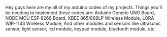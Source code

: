 Hey guys 
here are my all of my arduino codes of my projects. 
Things you'll be needing to implement these codes are:
Arduino Generic UNO Board, 
NODE MCU ESP 8266 Board, 
XBEE 865/868LP Wireless Module, 
LORA WIR-1143 Wireless Module, 
And other modules and sensors like ultrasonic sensor, light sensor, lcd module, keypad module, bluetooth module, etc. 
